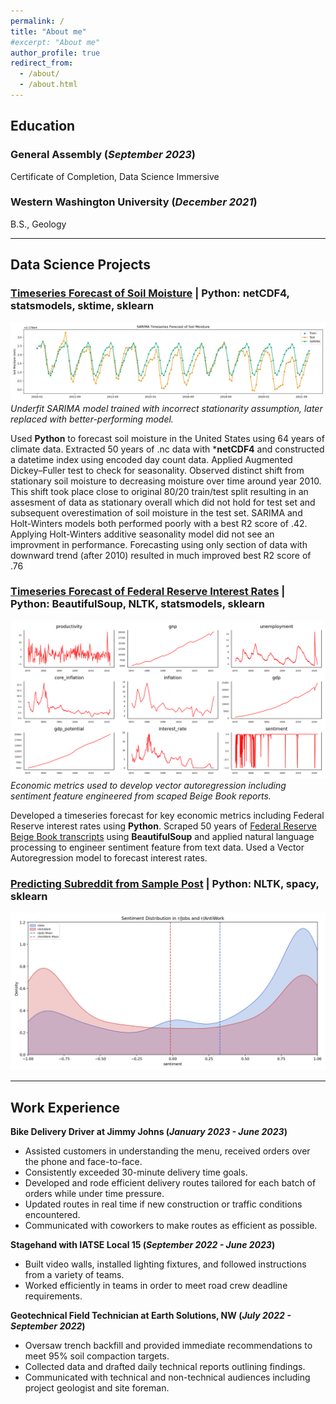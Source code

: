 ```yaml
---
permalink: /
title: "About me"
#excerpt: "About me"
author_profile: true
redirect_from: 
  - /about/
  - /about.html
---
```

## Education

### General Assembly (_September 2023_)
Certificate of Completion, Data Science Immersive 


### Western Washington University (_December 2021_)
B.S., Geology

--------
## Data Science Projects
### [Timeseries Forecast of Soil Moisture](https://github.com/DanielGroneberg/Climate_Group_Project) | Python: netCDF4, statsmodels, sktime, sklearn 
![SARIMA Model](/images/Sarima_overall.png)
*Underfit SARIMA model trained with incorrect stationarity assumption, later replaced with better-performing model.*

Used **Python** to forecast soil moisture in the United States using 64 years of climate data. Extracted 50 years of .nc data with ***netCDF4** and constructed a datetime index using encoded day count data. Applied Augmented Dickey–Fuller test to check for seasonality. Observed distinct shift from stationary soil moisture to decreasing moisture over time around year 2010. This shift took place close to original 80/20 train/test split resulting in an assesment of data as stationary overall which did not hold for test set and subsequent overestimation of soil moisture in the test set. SARIMA and Holt-Winters models both performed poorly with a best R2 score of .42. Applying Holt-Winters additive seasonality model did not see an improvment in performance. Forecasting using only section of data with downward trend (after 2010) resulted in much improved best R2 score of .76


### [Timeseries Forecast of Federal Reserve Interest Rates](https://github.com/DanielGroneberg/DSI-Project-5) | Python: BeautifulSoup, NLTK, statsmodels, sklearn
![Economic Metrics](/images/plots.png)
*Economic metrics used to develop vector autoregression including sentiment feature engineered from scaped Beige Book reports.*

Developed a timeseries forecast for key economic metrics including Federal Reserve interest rates using **Python**. Scraped 50 years of [Federal Reserve Beige Book transcripts](https://www.minneapolisfed.org/region-and-community/regional-economic-indicators/beige-book-archive) using **BeautifulSoup** and applied natural language processing to engineer sentiment feature from text data. Used a Vector Autoregression model to forecast interest rates.

### [Predicting Subreddit from Sample Post](https://github.com/DanielGroneberg/project-3) | Python: NLTK, spacy, sklearn
![Economic Metrics](/images/sentiment_distribution_by_sub.png)

-----------
## Work Experience
**Bike Delivery Driver at Jimmy Johns (_January 2023 - June 2023_)**
-	Assisted customers in understanding the menu, received orders over the phone and face-to-face.
-	Consistently exceeded 30-minute delivery time goals.
-	Developed and rode efficient delivery routes tailored for each batch of orders while under time pressure.
-	Updated routes in real time if new construction or traffic conditions encountered.
-	Communicated with coworkers to make routes as efficient as possible.

**Stagehand with IATSE Local 15 (_September 2022 - June 2023_)**
- Built video walls, installed lighting fixtures, and followed instructions from a variety of teams.
-	Worked efficiently in teams in order to meet road crew deadline requirements.

**Geotechnical Field Technician at Earth Solutions, NW (_July 2022 - September 2022_)**
- Oversaw trench backfill and provided immediate recommendations to meet 95% soil compaction targets.
-	Collected data and drafted daily technical reports outlining findings.
-	Communicated with technical and non-technical audiences including project geologist and site foreman.
